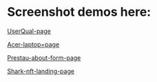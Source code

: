 # Screenshot demos here:
[UserQual-page](/screenshots/UserQual-landing-page.png?raw=true)

[Acer-laptop=page](/screenshots/acer-laptop-brand-page.png?raw=true)

[Prestau-about-form-page](/screenshots/prestau-frontend.png?raw=true)

[Shark-nft-landing-page](screenshots/shark-landing-page-nft.png?raw=true)
